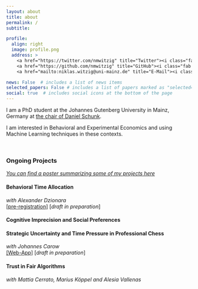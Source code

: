 ```yaml
---
layout: about
title: about
permalink: /
subtitle: 

profile:
  align: right
  image: profile.png
  address: >
    <a href="https://twitter.com/nmwitzig" title="Twitter"><i class="fab fa-twitter"></i></a>
    <a href="https://github.com/nmwitzig" title="GitHub"><i class="fab fa-github"></i></a>
    <a href="mailto:niklas.witzig@uni-mainz.de" title="E-Mail"><i class="fa fa-envelope"></i></a>

news: False  # includes a list of news items
selected_papers: False # includes a list of papers marked as "selected={true}"
social: true  # includes social icons at the bottom of the page
---
```



I am a PhD student at the Johannes Gutenberg University in Mainz, Germany at [the chair of Daniel Schunk](https://www.public.economics.uni-mainz.de).

I am interested in Behavioral and Experimental Economics and using Machine Learning techniques in these contexts.

&nbsp;
&nbsp;

### Ongoing Projects
*[You can find a poster summarizing some of my projects here](https://www.gutenberg-akademie.uni-mainz.de/files/2022/05/Witzig_poster_Komprimiert.pdf)*


#### Behavioral Time Allocation
*with Alexander Dzionara*<br>
[[pre-registration]](https://www.socialscienceregistry.org/trials/7748) [*draft in preparation*]
&nbsp;

<!--
<details>
<summary>[Summary]</summary>
<text style="font-size:smaller">In this project, we </text>
</details>
-->


#### Cognitive Imprecision and Social Preferences
<!--
[[Extended Abstract]](../pdf/imprecision_ea.pdf)
&nbsp;
-->

<!--
[[Project Page]](/projects/projects-2)<br>
<details>
<summary>[Summary]</summary> 
<text style="font-size:smaller">
In this project, I
</text>
</details>
-->

#### Strategic Uncertainty and Time Pressure in Professional Chess
*with Johannes Carow*<br>
[[Web-App]](https://share.streamlit.io/nmwitzig/streamlit-chess/main/app.py) [*draft in preparation*]
&nbsp;

<!--
[[Project Page]](/projects/projects-3) [*draft in preparation*]<br>
<details>
<summary>[Summary]</summary> 
<text style="font-size:smaller">
In this project, we 
</text>
</details>
-->

#### Trust in Fair Algorithms
*with Mattia Cerrato, Marius Köppel and Alesia Vallenas*<br>
&nbsp;

<!--
<details>
<summary>[Summary]</summary> 
<text style="font-size:smaller">
In this project, we 
</text>
</details>
-->